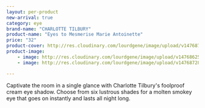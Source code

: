 ```yaml
---
layout: per-product
new-arrival: true
category: eye
brand-name: "CHARLOTTE TILBURY"
product-name: "Eyes to Mesmerise Marie Antoinette"
price: "32"
product-cover: http://res.cloudinary.com/lourdgene/image/upload/v1476872888/eye/eyes-to-mesmerise/cover-image.jpg
product-image:
    - image: http://res.cloudinary.com/lourdgene/image/upload/v1476862509/eye/eyes-to-mesmerise/eyes-to-mesmerise-marie-antoinette550x550.jpg
    - image: http://res.cloudinary.com/lourdgene/image/upload/v1476872837/eye/eyes-to-mesmerise/marie-antoinette-shade.jpg

---
```

Captivate the room in a single glance with Charlotte Tilbury's foolproof cream eye shadow. Choose from six lustrous shades for a molten smokey eye that goes on instantly and lasts all night long.

